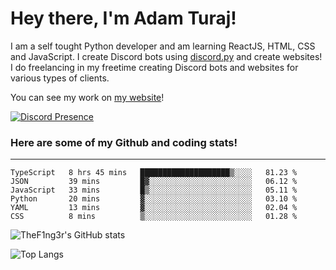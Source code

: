 # Hey there, I'm Adam Turaj!

I am a self tought Python developer and am learning ReactJS, HTML, CSS and JavaScript. I create Discord bots using [discord.py](https://github.com/Rapptz/discord.py) and create websites! I do freelancing in my freetime creating Discord bots and websites for various types of clients.

You can see my work on [my website](https://adamturaj.com)!

[![Discord Presence](https://lanyard.cnrad.dev/api/374147012599218176)](https://discord.com/users/374147012599218176)

### Here are some of my Github and coding stats!

---

<!--START_SECTION:waka-->

```text
TypeScript   8 hrs 45 mins   ████████████████████▒░░░░   81.23 %
JSON         39 mins         █▓░░░░░░░░░░░░░░░░░░░░░░░   06.12 %
JavaScript   33 mins         █▒░░░░░░░░░░░░░░░░░░░░░░░   05.11 %
Python       20 mins         ▓░░░░░░░░░░░░░░░░░░░░░░░░   03.10 %
YAML         13 mins         ▓░░░░░░░░░░░░░░░░░░░░░░░░   02.04 %
CSS          8 mins          ▒░░░░░░░░░░░░░░░░░░░░░░░░   01.28 %
```

<!--END_SECTION:waka-->

![TheF1ng3r's GitHub stats](https://github-readme-stats.vercel.app/api?username=thef1ng3r&count_private=true&theme=dark)

![Top Langs](https://github-readme-stats.vercel.app/api/top-langs/?username=thef1ng3r&layout=compact&count_private=true&theme=dark)

